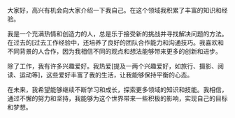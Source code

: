 大家好，高兴有机会向大家介绍一下我自己。在这个领域我积累了丰富的知识和经验。

我是一个充满热情和创造力的人，总是乐于接受新的挑战并寻找解决问题的方法。在过去的[过去工作经验中，还培养了良好的团队合作能力和沟通技巧。我喜欢和不同背景的人合作，因为我相信不同的观点和想法能够带来更多的创新和进步。

除了工作，我有许多兴趣爱好。我热爱[提及一两个兴趣爱好，如旅行、摄影、阅读、运动等]，这些爱好丰富了我的生活，让我能够保持平衡的心态。

在未来，我希望能够继续不断学习和成长，探索更多领域的知识和技能。我相信，通过不懈的努力和坚持，我能够为这个世界带来一些积极的影响，实现自己的目标和梦想。
